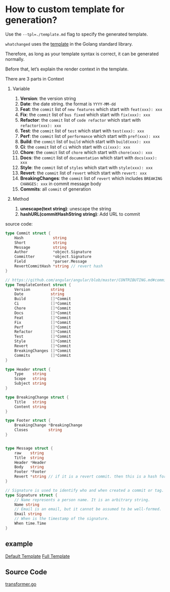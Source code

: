 # How to custom template for generation?

Use the `--tpl=./template.md` flag to specify the generated template.

`whatchanged` uses the [template](https://golang.org/pkg/text/template/) in the Golang standard library.

Therefore, as long as your template syntax is correct, it can be generated normally.

Before that, let’s explain the render context in the template.

There are 3 parts in Context

1. Variable

   1. **Version**: the version string
   2. **Date**: the date string. the format is `YYYY-MM-dd`
   3. **Feat**: the `commit` list of `new features` which start with `feat(xxx): xxx`
   4. **Fix**: the `commit` list of `bus fixed` which start with `fix(xxx): xxx`
   5. **Refactor**: the `commit` list of `code refactor` which start with `refactor(xxx): xxx`
   6. **Test**: the `commit` list of `test` which start with `test(xxx): xxx`
   7. **Perf**: the `commit` list of `performance` which start with `pref(xxx): xxx`
   8. **Build**: the `commit` list of `build` which start with `build(xxx): xxx`
   9. **Ci**: the `commit` list of `ci` which start with `ci(xxx): xxx`
   10. **Chore**: the `commit` list of `chore` which start with `chore(xxx): xxx`
   11. **Docs**: the `commit` list of `documentation` which start with `docs(xxx): xxx`
   12. **Style**: the `commit` list of `styles` which start with `style(xxx): xxx`
   13. **Revert**: the `commit` list of `revert` which start with `revert: xxx`
   14. **BreakingChanges**: the `commit` list of `revert` which includes `BREAKING CHANGES: xxx` in commit message body
   15. **Commits**: all `commit` of generation

2. Method

   1. **unescape(text string)**: unescape the string
   2. **hashURL(commitHashString string)**: Add URL to commit

source code:

```go
type Commit struct {
	Hash             string
	Short            string
	Message          string
	Author           *object.Signature
	Committer        *object.Signature
	Field            *parser.Message
	RevertCommitHash *string // revert hash
}

// https://github.com/angular/angular/blob/master/CONTRIBUTING.md#commit-message-header
type TemplateContext struct {
	Version         string
	Date            string
	Build           []*Commit
	Ci              []*Commit
	Chore           []*Commit
	Docs            []*Commit
	Feat            []*Commit
	Fix             []*Commit
	Perf            []*Commit
	Refactor        []*Commit
	Test            []*Commit
	Style           []*Commit
	Revert          []*Commit
	BreakingChanges []*Commit
	Commits         []*Commit
}

type Header struct {
	Type    string
	Scope   string
	Subject string
}

type BreakingChange struct {
	Title   string
	Content string
}

type Footer struct {
	BreakingChange *BreakingChange
	Closes         string
}


type Message struct {
	raw    string
	Title  string
	Header *Header
	Body   string
	Footer *Footer
	Revert *string // if it is a revert commit. then this is a hash for that commit
}

// Signature is used to identify who and when created a commit or tag.
type Signature struct {
	// Name represents a person name. It is an arbitrary string.
	Name string
	// Email is an email, but it cannot be assumed to be well-formed.
	Email string
	// When is the timestamp of the signature.
	When time.Time
}
```

## example

[Default Template](4_generator/template/default.tpl)
[Full Template](4_generator/template/full.tpl)

## Source Code

[transformer.go](3_transformer/transform.go)
